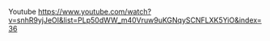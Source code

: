Youtube
https://www.youtube.com/watch?v=snhR9yjJeOI&list=PLp50dWW_m40Vruw9uKGNqySCNFLXK5YiO&index=36


